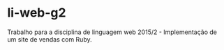 # li-web-g2
Trabalho para a disciplina de linguagem web 2015/2 - Implementação de um site de vendas com Ruby.
